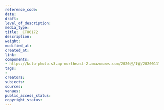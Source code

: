 ```yaml
---
reference_code: 
date: 
draft: 
level_of_description: 
media_type: 
title: _CTU6172
description: 
weight: 
modified_at: 
created_at: 
link: 
components:
- https://kctu-photo.s3.ap-northeast-2.amazonaws.com/2020년/1월/20200117_경마기수+문중원+열사+문재해결+촉구+오체투지+1일차/_CTU6172.jpg
tags:
- 
creators: 
subjects: 
sources: 
venues: 
public_access_status: 
copyright_status: 
---
```

